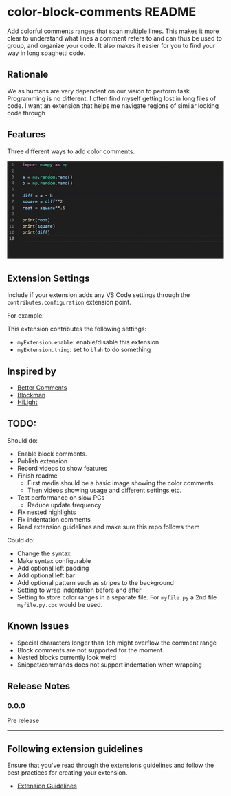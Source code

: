 # color-block-comments README

Add colorful comments ranges that span multiple lines. This makes it more clear to understand what lines a comment refers to and can thus be used to group, and organize your code. It also makes it easier for you to find your way in long spaghetti code.

## Rationale

We as humans are very dependent on our vision to perform task. Programming is no different. I often find myself getting lost in long files of code. I want an extension that helps me navigate regions of similar looking code through

## Features

Three different ways to add color comments.

![feature X](readme-media/basic_preview.gif)

## Extension Settings

Include if your extension adds any VS Code settings through the `contributes.configuration` extension point.

For example:

This extension contributes the following settings:

* `myExtension.enable`: enable/disable this extension
* `myExtension.thing`: set to `blah` to do something

## Inspired by

* [Better Comments](https://marketplace.visualstudio.com/items?itemName=aaron-bond.better-comments)
* [Blockman](https://marketplace.visualstudio.com/items?itemName=leodevbro.blockman)
* [HiLight](https://marketplace.visualstudio.com/items?itemName=f0lio.hilight)

## TODO:

Should do:
* Enable block comments.
* Publish extension
* Record videos to show features
* Finish readme
    * First media should be a basic image showing the color comments.
    * Then videos showing usage and different settings etc.
* Test performance on slow PCs
    * Reduce update frequency
* Fix nested highlights
* Fix indentation comments
* Read extension guidelines and make sure this repo follows them

Could do:
* Change the syntax
* Make syntax configurable
* Add optional left padding
* Add optional left bar
* Add optional pattern such as stripes to the background
* Setting to wrap indentation before and after
* Setting to store color ranges in a separate file. For `myfile.py` a 2nd file `myfile.py.cbc` would be used.

## Known Issues

* Special characters longer than 1ch might overflow the comment range
* Block comments are not supported for the moment.
* Nested blocks currently look weird
* Snippet/commands does not support indentation when wrapping

## Release Notes

### 0.0.0

Pre release

-----------------------------------------------------------------------------------------------------------
## Following extension guidelines

Ensure that you've read through the extensions guidelines and follow the best practices for creating your extension.

* [Extension Guidelines](https://code.visualstudio.com/api/references/extension-guidelines)
